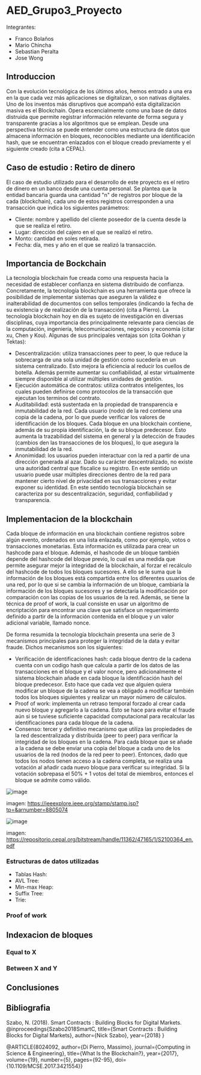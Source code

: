 # AED_Grupo3_Proyecto

Integrantes:
- Franco Bolaños
- Mario Chincha
- Sebastian Peralta
- Jose Wong

## Introduccion
Con la evolución tecnológica de los últimos años, hemos entrado a una era en la que cada vez más aplicaciones se digitalizan, o son nativas digitales. Uno de los inventos más disruptivos que acompañó esta digitalización masiva es el Blockchain. Opera escencialmente como una base de datos distruida que permite registrar información relevante de forma segura y transparente gracias a los algoritmos que se emplean. Desde una perspectiva técnica se puede entender como una estructura de datos que almacena información en bloques, reconocibles mediante una identificación hash, que se encuentran enlazados con el bloque creado previamente y el siguiente creado (cita a CEPAL). 


## Caso de estudio : Retiro de dinero
El caso de estudio utilizado para el desarrollo de este proyecto es el retiro de dinero en un banco desde una cuenta personal. Se plantea que la entidad bancaria guarda una cantidad "n" de registros por bloque de la cada (blockchain), cada uno de estos registros corresponden a una transacción que indica los siguientes parámetros:
- Cliente: nombre y apellido del cliente poseedor de la cuenta desde la que se realiza el retiro.
- Lugar: dirección del cajero en el que se realizó el retiro.
- Monto: cantidad en soles retirada.
- Fecha: día, mes y año en el que se realizó la transacción.


## Importancia de Bockchain
La tecnología blockchain fue creada como una respuesta hacia la necesidad de establecer confianza en sistema distribuido de confianza. Concretamente, la tecnología blockchain es una herramienta que ofrece la posibilidad de implementar sistemas que aseguren la válidez e inalterabilidad de documentos con sellos temporales (indicando la fecha de su existencia y de realización de la transacción) (cita a Pierro). 
La tecnología blockchain hoy en día es sujeto de investigación en diversas disciplinas, cuya importancia des principalmente relevante para ciencias de la computación, ingeniería, telecomunicaciones, negocios y economía (citar xu, Chen y Kou). Algunas de sus principales ventajas son (cita Gokhan y Tektas):
- Descentralización: utiliza transacciones peer to peer, lo que reduce la sobrecarga de una sola unidad de gestión como sucedería en un sistema centralizado. Esto mejora la eficiencia al reducir los cuellos de botella. Además permite aumentar su confiabilidad, al estar virtualmente siempre disponible al utilizar múltiples unidades de gestión.
- Ejecución automática de contratos: utiliza contratos inteligentes, los cuales pueden definirse como protocolos de la transacción que ejecutan los terminos del contrato. 
- Auditabilidad: está sustentada en la propiedad de transparencia e inmutabilidad de la red. Cada usuario (nodo) de la red contiene una copia de la cadena, por lo que puede verificar los valores de identificación de los bloques. Cada bloque en una blockchain contiene, además de su propia identificación, la de su bloque predecesor. Esto aumenta la trazabilidad del sistema en general y la detección de fraudes (cambios den las transacciones de los bloques), lo que asegura la inmutabilidad de la red.
- Anonimidad: los usuarios pueden interactuar con la red a partir de una dirección generada al azar. Dado su carácter descentralizado, no existe una autoridad central que fiscalice su registro. En este sentido un usuario puede usar múltiples direcciones dentro de la red para mantener cierto nivel de privacidad en sus transacciones y evitar exponer su identidad.
En este sentido tecnología blockchain se caracteriza por su descentralización, seguridad, confiabilidad y transparencia.


## Implementacion de la blockchain
Cada bloque de información en una blockchain contiene registros sobre algún evento, ordenados en una lista enlazada, como por ejemplo, votos o transacciones monetarias. Esta información es utilizada para crear un hashcode para el bloque. Además, el hashcode de un bloque también depende del hashcode del bloque previo, lo cual es una medida que permite asegurar mejor la integridad de la blockchain, al forzar el recálculo del hashcode de todos los bloques sucesores. A ello se le suma que la información de los bloques está compartida entre los diferentes usuarios de una red, por lo que si se cambia la información de un bloque, cambiaría la información de los bloques sucesores y se detectaría la modificación por comparación con las copias de los usuarios de la red. Además, se tiene la técnica de proof of work, la cual consiste en usar un algoritmo de encriptación para encontrar una clave que satisface un requerimiento definido a partir de la información contenida en el bloque y un valor adicional variable, llamado nonce.

De forma resumida la tecnología blockchain presenta una serie de 3 mecanismos principales para proteger la integridad de la data y evitar fraude. Dichos mecanismos son los siguientes:
- Verificación de identificaciones hash: cada bloque dentro de la cadena cuenta con un codigo hash que calcula a partir de los datos de las transacciones en el bloque y el valor nonce, pero adicionalmente el sistema blockchain añade en cada bloque la identificación hash del bloque predecesor. Esto hace que cada vez que alguien quiera modificar un bloque de la cadena se vea a obligado a modificar también todos los bloques siguientes y realizar un mayor número de cálculos.
- Proof of work: implementa un retraso temporal forzado al crear cada nuevo bloque y agregarlo a la cadena. Esto se hace para evitar el fraude aún si se tuviese suficiente capacidad computacional para recalcular las identificaciones para cada bloque de la cadena.
- Consenso: tercer y definitivo mecanismo que utiliza las propiedades de la red descentralizada y distribuida (peer to peer) para verificar la integridad de los bloques en la cadena. Para cada bloque que se añade a la cadena se debe enviar una copia del bloque a cada uno de los usuarios de la red (nodos de la red peer to peer). Entonces, dado que todos los nodos tienen acceso a la cadena completa, se realiza una votación al añadir cada nuevo bloque para verificar su integridad. Si la votación sobrepasa el 50% + 1 votos del total de miembros, entonces el bloque se admite como válido. 

![image](https://github.com/JoseFrancisc0/AED_Grupo3_Proyecto/assets/54275767/3a20dea7-b182-44e1-b54f-7dcd185535c0)

imagen: https://ieeexplore.ieee.org/stamp/stamp.jsp?tp=&arnumber=8805074

![image](https://github.com/JoseFrancisc0/AED_Grupo3_Proyecto/assets/54275767/a3a471af-e5c4-4048-9e00-362207764a7f)

imagen: https://repositorio.cepal.org/bitstream/handle/11362/47165/1/S2100364_en.pdf


### Estructuras de datos utilizadas
- Tablas Hash: 
- AVL Tree:
- Min-max Heap: 
- Suffix Tree:
- Trie:


### Proof of work


## Indexacion de bloques

### Equal to X

### Between X and Y

## Conclusiones

## Bibliografia
Szabo, N. (2018). Smart Contracts : Building Blocks for Digital Markets.
@inproceedings{Szabo2018SmartC,
  title={Smart Contracts : Building Blocks for Digital Markets},
  author={Nick Szabo},
  year={2018}
}

@ARTICLE{8024092,
  author={Di Pierro, Massimo},
  journal={Computing in Science & Engineering}, 
  title={What Is the Blockchain?}, 
  year={2017},
  volume={19},
  number={5},
  pages={92-95},
  doi={10.1109/MCSE.2017.3421554}}


